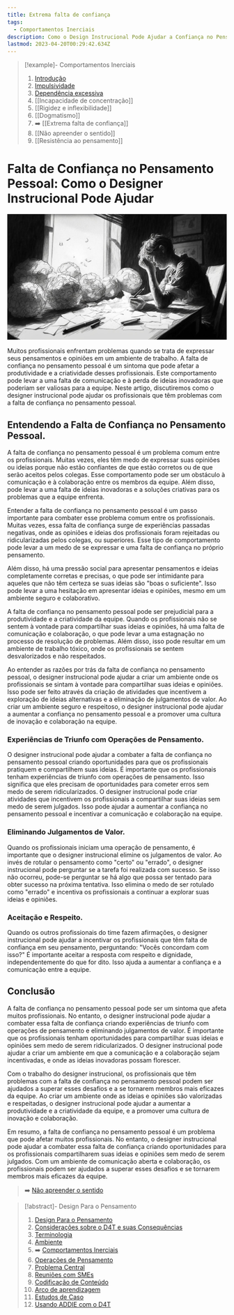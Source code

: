 ```yaml
---
title: Extrema falta de confiança
tags:
  - Comportamentos Inerciais
description: Como o Design Instrucional Pode Ajudar a Confiança no Pensamento Pessoal
lastmod: 2023-04-20T00:29:42.634Z
---
```


>[!example]- Comportamentos Inerciais
>
>1. [Introdução](Comportamentos%20Inerciais.md)
>2. [Impulsividade](Impulsividade.md)
>3. [Dependência excessiva](Dependência%20excessiva.md)
>4. [[Incapacidade de concentração]]
>5. [[Rigidez e inflexibilidade]]
>6. [[Dogmatismo]]
>7. ➡️ [[Extrema falta de confiança]]
>8. [[Não apreender o sentido]]
>9. [[Resistência ao pensamento]]

# Falta de Confiança no Pensamento Pessoal: Como o Designer Instrucional Pode Ajudar

![](../../_uploads/d4t-assets/images/inertial-behaviors-lack-of-condidence.jpg)

Muitos profissionais enfrentam problemas quando se trata de expressar seus pensamentos e opiniões em um ambiente de trabalho. A falta de confiança no pensamento pessoal é um sintoma que pode afetar a produtividade e a criatividade desses profissionais. Este comportamento pode levar a uma falta de comunicação e à perda de ideias inovadoras que poderiam ser valiosas para a equipe. Neste artigo, discutiremos como o designer instrucional pode ajudar os profissionais que têm problemas com a falta de confiança no pensamento pessoal.

## Entendendo a Falta de Confiança no Pensamento Pessoal.

A falta de confiança no pensamento pessoal é um problema comum entre os profissionais. Muitas vezes, eles têm medo de expressar suas opiniões ou ideias porque não estão confiantes de que estão corretos ou de que serão aceitos pelos colegas. Esse comportamento pode ser um obstáculo à comunicação e à colaboração entre os membros da equipe. Além disso, pode levar a uma falta de ideias inovadoras e a soluções criativas para os problemas que a equipe enfrenta.

Entender a falta de confiança no pensamento pessoal é um passo importante para combater esse problema comum entre os profissionais. Muitas vezes, essa falta de confiança surge de experiências passadas negativas, onde as opiniões e ideias dos profissionais foram rejeitadas ou ridicularizadas pelos colegas, ou superiores. Esse tipo de comportamento pode levar a um medo de se expressar e uma falta de confiança no próprio pensamento.

Além disso, há uma pressão social para apresentar pensamentos e ideias completamente corretas e precisas, o que pode ser intimidante para aqueles que não têm certeza se suas ideias são "boas o suficiente". Isso pode levar a uma hesitação em apresentar ideias e opiniões, mesmo em um ambiente seguro e colaborativo.

A falta de confiança no pensamento pessoal pode ser prejudicial para a produtividade e a criatividade da equipe. Quando os profissionais não se sentem à vontade para compartilhar suas ideias e opiniões, há uma falta de comunicação e colaboração, o que pode levar a uma estagnação no processo de resolução de problemas. Além disso, isso pode resultar em um ambiente de trabalho tóxico, onde os profissionais se sentem desvalorizados e não respeitados.

Ao entender as razões por trás da falta de confiança no pensamento pessoal, o designer instrucional pode ajudar a criar um ambiente onde os profissionais se sintam à vontade para compartilhar suas ideias e opiniões. Isso pode ser feito através da criação de atividades que incentivem a exploração de ideias alternativas e a eliminação de julgamentos de valor. Ao criar um ambiente seguro e respeitoso, o designer instrucional pode ajudar a aumentar a confiança no pensamento pessoal e a promover uma cultura de inovação e colaboração na equipe.

### Experiências de Triunfo com Operações de Pensamento.

O designer instrucional pode ajudar a combater a falta de confiança no pensamento pessoal criando oportunidades para que os profissionais pratiquem e compartilhem suas ideias. É importante que os profissionais tenham experiências de triunfo com operações de pensamento. Isso significa que eles precisam de oportunidades para cometer erros sem medo de serem ridicularizados. O designer instrucional pode criar atividades que incentivem os profissionais a compartilhar suas ideias sem medo de serem julgados. Isso pode ajudar a aumentar a confiança no pensamento pessoal e incentivar a comunicação e colaboração na equipe.

### Eliminando Julgamentos de Valor.

Quando os profissionais iniciam uma operação de pensamento, é importante que o designer instrucional elimine os julgamentos de valor. Ao invés de rotular o pensamento como "certo" ou "errado", o designer instrucional pode perguntar se a tarefa foi realizada com sucesso. Se isso não ocorreu, pode-se perguntar se há algo que possa ser tentado para obter sucesso na próxima tentativa. Isso elimina o medo de ser rotulado como "errado" e incentiva os profissionais a continuar a explorar suas ideias e opiniões.

### Aceitação e Respeito.

Quando os outros profissionais do time fazem afirmações, o designer instrucional pode ajudar a incentivar os profissionais que têm falta de confiança em seu pensamento, perguntando: "Vocês concordam com isso?" É importante aceitar a resposta com respeito e dignidade, independentemente do que for dito. Isso ajuda a aumentar a confiança e a comunicação entre a equipe.

## Conclusão

A falta de confiança no pensamento pessoal pode ser um sintoma que afeta muitos profissionais. No entanto, o designer instrucional pode ajudar a combater essa falta de confiança criando experiências de triunfo com operações de pensamento e eliminando julgamentos de valor. É importante que os profissionais tenham oportunidades para compartilhar suas ideias e opiniões sem medo de serem ridicularizados. O designer instrucional pode ajudar a criar um ambiente em que a comunicação e a colaboração sejam incentivadas, e onde as ideias inovadoras possam florescer.

Com o trabalho do designer instrucional, os profissionais que têm problemas com a falta de confiança no pensamento pessoal podem ser ajudados a superar esses desafios e a se tornarem membros mais eficazes da equipe. Ao criar um ambiente onde as ideias e opiniões são valorizadas e respeitadas, o designer instrucional pode ajudar a aumentar a produtividade e a criatividade da equipe, e a promover uma cultura de inovação e colaboração.

Em resumo, a falta de confiança no pensamento pessoal é um problema que pode afetar muitos profissionais. No entanto, o designer instrucional pode ajudar a combater essa falta de confiança criando oportunidades para os profissionais compartilharem suas ideias e opiniões sem medo de serem julgados. Com um ambiente de comunicação aberta e colaboração, os profissionais podem ser ajudados a superar esses desafios e se tornarem membros mais eficazes da equipe.

> ➡️ [Não apreender o sentido](Não%20apreender%20o%20sentido.md)

>[!abstract]- Design Para o Pensamento
>
>1. [Design Para o Pensamento](../Design%20Para%20o%20Pensamento.md)
>2. [Considerações sobre o D4T e suas Consequências](../Considerações%20sobre%20o%20D4T%20e%20suas%20Consequências.md)
>3. [Terminologia](../Terminologia.md)
>4. [Ambiente](../Dia%20a%20dia%20do%20Designer%20Instrucional/Ambiente.md)
>5. ➡️ [Comportamentos Inerciais](Comportamentos%20Inerciais.md)
>6. [Operações de Pensamento](../../../Operações%20de%20Pensamento/Operações%20de%20Pensamento.md)
>5. [Problema Central](../Dia%20a%20dia%20do%20Designer%20Instrucional/Problema%20Central.md)
>6. [Reuniões com SMEs](../Dia%20a%20dia%20do%20Designer%20Instrucional/Reuniões%20com%20SMEs.md)
>7. [Codificação de Conteúdo](../Dia%20a%20dia%20do%20Designer%20Instrucional/Codificação%20de%20Conteúdo.md)
>8. [Arco de aprendizagem](../Dia%20a%20dia%20do%20Designer%20Instrucional/Arco%20de%20aprendizagem.md)
>9. [Estudos de Caso](../../../Estudos%20de%20caso/Estudos%20de%20Caso.md)
>10. [Usando ADDIE com o D4T](../Dia%20a%20dia%20do%20Designer%20Instrucional/Usando%20ADDIE%20com%20o%20D4T.md)